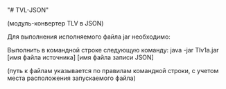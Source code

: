 "# TVL-JSON" 

(модуль-конвертер TLV в JSON)



Для выполнения исполняемого файла jar необходимо:

Выполнить в командной строке следующую команду: 
java -jar Tlv1a.jar [имя файла источника] [имя файла записи JSON]

(путь к файлам указывается по правилам командной строки, с учетом места расположения запускаемого файла)
